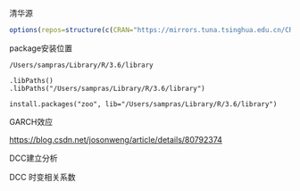 清华源

```R
options(repos=structure(c(CRAN="https://mirrors.tuna.tsinghua.edu.cn/CRAN/")))
```

package安装位置

```
/Users/sampras/Library/R/3.6/library
```

```
.libPaths()
.libPaths("/Users/sampras/Library/R/3.6/library")
```

```
install.packages("zoo", lib="/Users/sampras/Library/R/3.6/library")
```

GARCH效应

https://blog.csdn.net/josonweng/article/details/80792374

DCC建立分析

DCC 时变相关系数

